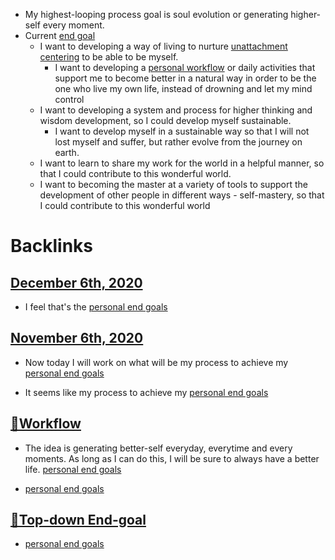 - My highest-looping process goal is soul evolution or generating higher-self every moment.
- Current [end goal](<end goal.md>)
    - I want to developing a way of living to nurture [unattachment centering](<unattachment centering.md>) to be able to be myself.
        - I want to developing a [personal workflow](<personal workflow.md>) or daily activities that support me to become better in a natural way in order to be the one who live my own life, instead of drowning and let my mind control
    - I want to developing a system and process for higher thinking and wisdom development, so I could develop myself sustainable.
        - I want to develop myself in a sustainable way so that I will not lost myself and suffer, but rather evolve from the journey on earth.
    - I want to learn to share my work for the world in a helpful manner, so that I could contribute to this wonderful world.
    - I want to becoming the master at a variety of tools to support the development of other people in different ways - self-mastery, so that I could contribute to this wonderful world

# Backlinks
## [December 6th, 2020](<December 6th, 2020.md>)
- I feel that's the [personal end goals](<personal end goals.md>)

## [November 6th, 2020](<November 6th, 2020.md>)
- Now today I will work on what will be my process to achieve my [personal end goals](<personal end goals.md>)

- It seems like my process to achieve my [personal end goals](<personal end goals.md>)

## [🌱Workflow ](<🌱Workflow .md>)
- The idea is generating better-self everyday, everytime and every moments. As long as I can do this, I will be sure to always have a better life. [personal end goals](<personal end goals.md>)

-  [personal end goals](<personal end goals.md>)

## [🌲Top-down End-goal](<🌲Top-down End-goal.md>)
- [personal end goals](<personal end goals.md>)

